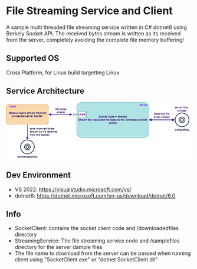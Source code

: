 # File Streaming Service and Client
A sample multi threaded file streaming service written in C# dotnet6 using Berkely Socket API. The received bytes stream is written as its received from the server, completely avoiding the complete file memory buffering!

## Supported OS
Cross Platform, for Linux build targetting Linux

## Service Architecture

![alternativetext](/streaming_service_architecture.png)

## Dev Environment
- VS 2022: https://visualstudio.microsoft.com/vs/
- dotnet6: https://dotnet.microsoft.com/en-us/download/dotnet/6.0

## Info
- SocketClient: contains the socket client code and /downloadedfiles directory
- StreamingService: The file streaming service code and /samplefiles directory for the server dample files
- The file name to download from the server can be passed when running client using "SocketClient.exe" or "dotnet SocketClient.dll"
  
